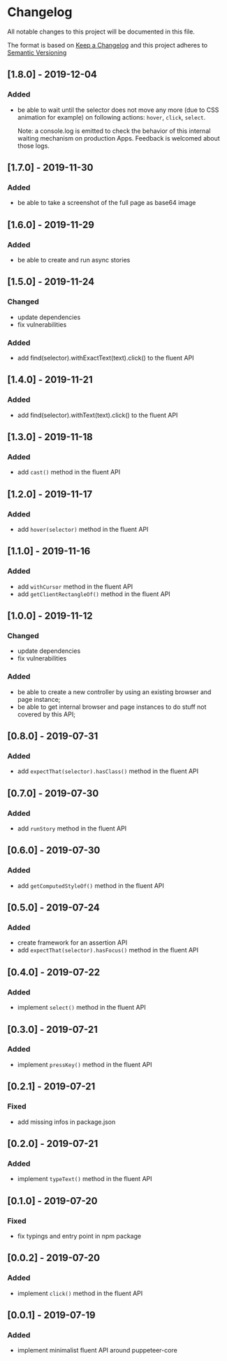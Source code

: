 # Changelog

All notable changes to this project will be documented in this file.

The format is based on [Keep a Changelog](http://keepachangelog.com/en/1.0.0/)
and this project adheres to [Semantic Versioning](http://semver.org/spec/v2.0.0.html)

## [1.8.0] - 2019-12-04

### Added

- be able to wait until the selector does not move any more (due to CSS animation for example) on following actions: `hover`, `click`, `select`.

  Note: a console.log is emitted to check the behavior of this internal waiting mechanism on production Apps. Feedback is welcomed about those logs.

## [1.7.0] - 2019-11-30

### Added

- be able to take a screenshot of the full page as base64 image

## [1.6.0] - 2019-11-29

### Added

- be able to create and run async stories

## [1.5.0] - 2019-11-24

### Changed

- update dependencies
- fix vulnerabilities

### Added

- add find(selector).withExactText(text).click() to the fluent API

## [1.4.0] - 2019-11-21

### Added

- add find(selector).withText(text).click() to the fluent API

## [1.3.0] - 2019-11-18

### Added

- add `cast()` method in the fluent API

## [1.2.0] - 2019-11-17

### Added

- add `hover(selector)` method in the fluent API

## [1.1.0] - 2019-11-16

### Added

- add `withCursor` method in the fluent API
- add `getClientRectangleOf()` method in the fluent API

## [1.0.0] - 2019-11-12

### Changed

- update dependencies
- fix vulnerabilities

### Added

- be able to create a new controller by using an existing browser and page instance;
- be able to get internal browser and page instances to do stuff not covered by this API;

## [0.8.0] - 2019-07-31

### Added

- add `expectThat(selector).hasClass()` method in the fluent API

## [0.7.0] - 2019-07-30

### Added

- add `runStory` method in the fluent API

## [0.6.0] - 2019-07-30

### Added

- add `getComputedStyleOf()` method in the fluent API

## [0.5.0] - 2019-07-24

### Added

- create framework for an assertion API
- add `expectThat(selector).hasFocus()` method in the fluent API

## [0.4.0] - 2019-07-22

### Added

- implement `select()` method in the fluent API

## [0.3.0] - 2019-07-21

### Added

- implement `pressKey()` method in the fluent API

## [0.2.1] - 2019-07-21

### Fixed

- add missing infos in package.json

## [0.2.0] - 2019-07-21

### Added

- implement `typeText()` method in the fluent API

## [0.1.0] - 2019-07-20

### Fixed

- fix typings and entry point in npm package

## [0.0.2] - 2019-07-20

### Added

- implement `click()` method in the fluent API

## [0.0.1] - 2019-07-19

### Added

- implement minimalist fluent API around puppeteer-core
